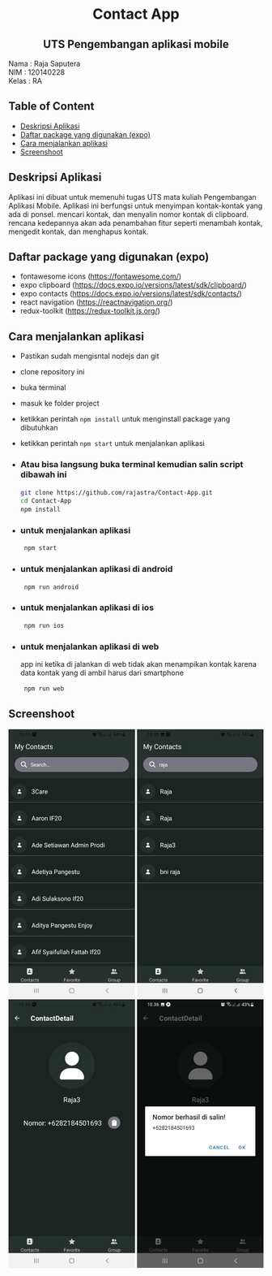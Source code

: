 <!-- make description for this project -->
<h1 align="center"> Contact App</h1>
<h2 align="center"> UTS Pengembangan aplikasi mobile </h2>
<p>
Nama : Raja Saputera <br>
NIM : 120140228 <br>
Kelas : RA <br>
</p>

## Table of Content

- [Deskripsi Aplikasi](#deskripsi-aplikasi)
- [Daftar package yang digunakan (expo)](#daftar-package-yang-digunakan-expo)
- [Cara menjalankan aplikasi](#cara-menjalankan-aplikasi)
- [Screenshoot](#screenshoot)

## Deskripsi Aplikasi

Aplikasi ini dibuat untuk memenuhi tugas UTS mata kuliah Pengembangan Aplikasi Mobile. Aplikasi ini berfungsi untuk menyimpan kontak-kontak yang ada di ponsel. mencari kontak, dan menyalin nomor kontak di clipboard. rencana kedepannya akan ada penambahan fitur seperti menambah kontak, mengedit kontak, dan menghapus kontak.

## Daftar package yang digunakan (expo)

- fontawesome icons (https://fontawesome.com/)
- expo clipboard (https://docs.expo.io/versions/latest/sdk/clipboard/)
- expo contacts (https://docs.expo.io/versions/latest/sdk/contacts/)
- react navigation (https://reactnavigation.org/)
- redux-toolkit (https://redux-toolkit.js.org/)

## Cara menjalankan aplikasi

- Pastikan sudah mengisntal nodejs dan git
- clone repository ini
- buka terminal
- masuk ke folder project
- ketikkan perintah `npm install` untuk menginstall package yang dibutuhkan
- ketikkan perintah `npm start` untuk menjalankan aplikasi
- ### Atau bisa langsung buka terminal kemudian salin script dibawah ini
  ```bash
  git clone https://github.com/rajastra/Contact-App.git
  cd Contact-App
  npm install
  ```
- ### untuk menjalankan aplikasi
  ```bash
   npm start
  ```
- ### untuk menjalankan aplikasi di android

  ```bash
   npm run android
  ```

- ### untuk menjalankan aplikasi di ios

  ```bash
   npm run ios
  ```

- ### untuk menjalankan aplikasi di web
  app ini ketika di jalankan di web tidak akan menampikan kontak karena data kontak yang di ambil harus dari smartphone
  ```bash
   npm run web
  ```

## Screenshoot

<img
  src="assets/ss-1.jpg"
  alt="Alt text"
  title="Optional title"
  style="display: inline-block; margin: 0 auto; max-width: 250px">
<img
  src="assets/ss-2.jpg"
  alt="Alt text"
  title="Optional title"
  style="display: inline-block; margin: 0 auto; max-width: 250px">
<img
  src="assets/ss-3.jpg"
  alt="Alt text"
  title="Optional title"
  style="display: inline-block; margin: 0 auto; max-width: 250px">
<img
  src="assets/ss-4.jpg"
  alt="Alt text"
  title="Optional title"
  style="display: inline-block; margin: 0 auto; max-width: 250px">
